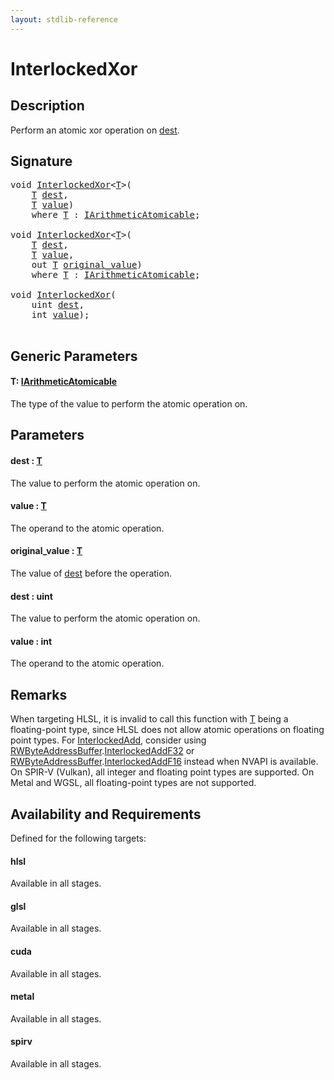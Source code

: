 ```yaml
---
layout: stdlib-reference
---
```


# InterlockedXor

## Description

Perform an atomic xor operation on <span class='code'><a href="interlockedxor-0b.html#decl-dest" class="code_param">dest</a></span>.



## Signature 

<pre>
<span class="code_keyword">void</span> <a href="interlockedxor-0b.html">InterlockedXor</a>&lt;<a href="interlockedxor-0b.html#typeparam-T" class="code_type">T</a>&gt;(
    <a href="interlockedxor-0b.html#typeparam-T" class="code_type">T</a> <a href="interlockedxor-0b.html#decl-dest" class="code_param">dest</a>,
    <a href="interlockedxor-0b.html#typeparam-T" class="code_type">T</a> <a href="interlockedxor-0b.html#decl-value" class="code_param">value</a>)
    <span class='code_keyword'>where</span> <a href="interlockedxor-0b.html#typeparam-T" class="code_type">T</a> : <a href="../interfaces/iarithmeticatomicable-01b/index.html" class="code_type">IArithmeticAtomicable</a>;

<span class="code_keyword">void</span> <a href="interlockedxor-0b.html">InterlockedXor</a>&lt;<a href="interlockedxor-0b.html#typeparam-T" class="code_type">T</a>&gt;(
    <a href="interlockedxor-0b.html#typeparam-T" class="code_type">T</a> <a href="interlockedxor-0b.html#decl-dest" class="code_param">dest</a>,
    <a href="interlockedxor-0b.html#typeparam-T" class="code_type">T</a> <a href="interlockedxor-0b.html#decl-value" class="code_param">value</a>,
    <span class="code_keyword">out</span> <a href="interlockedxor-0b.html#typeparam-T" class="code_type">T</a> <a href="interlockedxor-0b.html#decl-original_value" class="code_param">original_value</a>)
    <span class='code_keyword'>where</span> <a href="interlockedxor-0b.html#typeparam-T" class="code_type">T</a> : <a href="../interfaces/iarithmeticatomicable-01b/index.html" class="code_type">IArithmeticAtomicable</a>;

<span class="code_keyword">void</span> <a href="interlockedxor-0b.html">InterlockedXor</a>(
    <span class="code_keyword">uint</span> <a href="interlockedxor-0b.html#decl-dest" class="code_param">dest</a>,
    <span class="code_keyword">int</span> <a href="interlockedxor-0b.html#decl-value" class="code_param">value</a>);

</pre>

## Generic Parameters

####  <a id="typeparam-T"></a>T: [IArithmeticAtomicable](../interfaces/iarithmeticatomicable-01b/index.html)
The type of the value to perform the atomic operation on.


## Parameters

####  <a id="decl-dest"></a>dest  : [T](interlockedxor-0b.html#typeparam-T)
The value to perform the atomic operation on.

####  <a id="decl-value"></a>value  : [T](interlockedxor-0b.html#typeparam-T)
The operand to the atomic operation.

####  <a id="decl-original_value"></a>original\_value  : [T](interlockedxor-0b.html#typeparam-T)
The value of <span class='code'><a href="interlockedxor-0b.html#decl-dest" class="code_param">dest</a></span> before the operation.

####  <a id="decl-dest"></a>dest  : uint
The value to perform the atomic operation on.

####  <a id="decl-value"></a>value  : int
The operand to the atomic operation.


## Remarks
When targeting HLSL, it is invalid to call this function with <span class='code'><a href="interlockedxor-0b.html#typeparam-T" class="code_type">T</a></span> being a floating-point type, since
HLSL does not allow atomic operations on floating point types. For <span class='code'><a href="interlockedadd-0b.html">InterlockedAdd</a></span>, consider using
<span class='code'><a href="../types/rwbyteaddressbuffer-0126d/index.html" class="code_type">RWByteAddressBuffer</a>.<a href="../types/rwbyteaddressbuffer-0126d/interlockedaddf32-0be.html">InterlockedAddF32</a></span> or <span class='code'><a href="../types/rwbyteaddressbuffer-0126d/index.html" class="code_type">RWByteAddressBuffer</a>.<a href="../types/rwbyteaddressbuffer-0126d/interlockedaddf16-0be.html">InterlockedAddF16</a></span> instead when NVAPI is available.
On SPIR-V (Vulkan), all integer and floating point types are supported.
On Metal and WGSL, all floating-point types are not supported.


## Availability and Requirements

Defined for the following targets:

#### hlsl
Available in all stages.

#### glsl
Available in all stages.

#### cuda
Available in all stages.

#### metal
Available in all stages.

#### spirv
Available in all stages.




